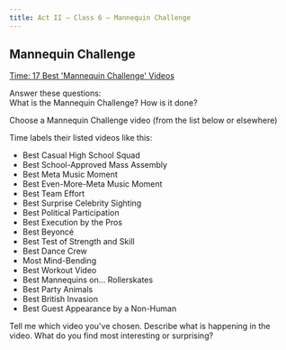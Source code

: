 ```yaml
---
title: Act II — Class 6 — Mannequin Challenge
---
```


## Mannequin Challenge

[Time: 17 Best 'Mannequin Challenge' Videos](http://time.com/4565174/mannequin-challenge-ranking/)

Answer these questions:  
What is the Mannequin Challenge?
How is it done?

Choose a Mannequin Challenge video (from the list below or elsewhere) 

Time labels their listed videos like this: 
- Best Casual High School Squad
- Best School-Approved Mass Assembly
- Best Meta Music Moment
- Best Even-More-Meta Music Moment
- Best Team Effort
- Best Surprise Celebrity Sighting
- Best Political Participation
- Best Execution by the Pros
- Best Beyoncé
- Best Test of Strength and Skill
- Best Dance Crew
- Most Mind-Bending
- Best Workout Video
- Best Mannequins on… Rollerskates
- Best Party Animals
- Best British Invasion
- Best Guest Appearance by a Non-Human

Tell me which video you've chosen. 
Describe what is happening in the video. 
What do you find most interesting or surprising? 



